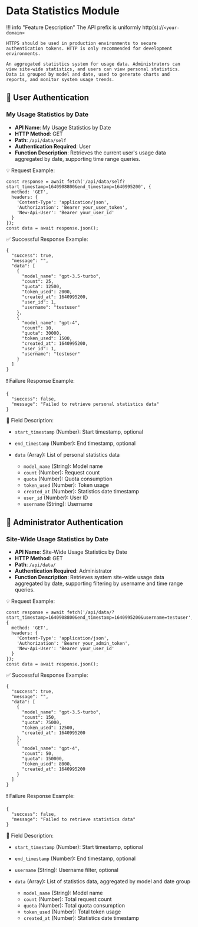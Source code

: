 # Data Statistics Module

!!! info "Feature Description"
    The API prefix is uniformly http(s)://`<your-domain>`

    HTTPS should be used in production environments to secure authentication tokens. HTTP is only recommended for development environments.

    An aggregated statistics system for usage data. Administrators can view site-wide statistics, and users can view personal statistics. Data is grouped by model and date, used to generate charts and reports, and monitor system usage trends.

## 🔐 User Authentication

### My Usage Statistics by Date

- **API Name**: My Usage Statistics by Date
- **HTTP Method**: GET
- **Path**: `/api/data/self`
- **Authentication Required**: User
- **Function Description**: Retrieves the current user's usage data aggregated by date, supporting time range queries.

💡 Request Example:

```
const response = await fetch('/api/data/self?start_timestamp=1640908800&end_timestamp=1640995200', {  
  method: 'GET',  
  headers: {  
    'Content-Type': 'application/json',  
    'Authorization': 'Bearer your_user_token',
    'New-Api-User': 'Bearer your_user_id'
  }  
});  
const data = await response.json();
```

✅ Successful Response Example:

```
{  
  "success": true,  
  "message": "",  
  "data": [  
    {  
      "model_name": "gpt-3.5-turbo",  
      "count": 25,  
      "quota": 12500,  
      "token_used": 2000,  
      "created_at": 1640995200,  
      "user_id": 1,  
      "username": "testuser"  
    },  
    {  
      "model_name": "gpt-4",  
      "count": 10,  
      "quota": 30000,  
      "token_used": 1500,  
      "created_at": 1640995200,  
      "user_id": 1,  
      "username": "testuser"  
    }  
  ]  
}
```

❗ Failure Response Example:

```
{  
  "success": false,  
  "message": "Failed to retrieve personal statistics data"  
}
```

🧾 Field Description:

- `start_timestamp` (Number): Start timestamp, optional
- `end_timestamp` (Number): End timestamp, optional
- `data` (Array): List of personal statistics data 

    - `model_name` (String): Model name
    - `count` (Number): Request count
    - `quota` (Number): Quota consumption
    - `token_used` (Number): Token usage
    - `created_at` (Number): Statistics date timestamp
    - `user_id` (Number): User ID
    - `username` (String): Username

## 🔐 Administrator Authentication

### Site-Wide Usage Statistics by Date

- **API Name**: Site-Wide Usage Statistics by Date
- **HTTP Method**: GET
- **Path**: `/api/data/`
- **Authentication Required**: Administrator
- **Function Description**: Retrieves system site-wide usage data aggregated by date, supporting filtering by username and time range queries.

💡 Request Example:

```
const response = await fetch('/api/data/?start_timestamp=1640908800&end_timestamp=1640995200&username=testuser', {  
  method: 'GET',  
  headers: {  
    'Content-Type': 'application/json',  
    'Authorization': 'Bearer your_admin_token',
    'New-Api-User': 'Bearer your_user_id'
  }  
});  
const data = await response.json();
```

✅ Successful Response Example:

```
{  
  "success": true,  
  "message": "",  
  "data": [  
    {  
      "model_name": "gpt-3.5-turbo",  
      "count": 150,  
      "quota": 75000,  
      "token_used": 12500,  
      "created_at": 1640995200  
    },  
    {  
      "model_name": "gpt-4",  
      "count": 50,  
      "quota": 150000,  
      "token_used": 8000,  
      "created_at": 1640995200  
    }  
  ]  
}
```

❗ Failure Response Example:

```
{  
  "success": false,  
  "message": "Failed to retrieve statistics data"  
}
```

🧾 Field Description:

- `start_timestamp` (Number): Start timestamp, optional
- `end_timestamp` (Number): End timestamp, optional
- `username` (String): Username filter, optional 
- `data` (Array): List of statistics data, aggregated by model and date group 

    - `model_name` (String): Model name
    - `count` (Number): Total request count
    - `quota` (Number): Total quota consumption
    - `token_used` (Number): Total token usage
    - `created_at` (Number): Statistics date timestamp